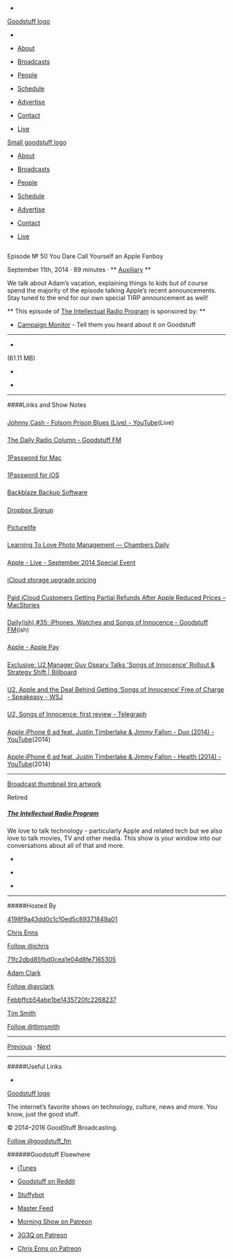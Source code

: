 

-
[Goodstuff logo](http://www.goodstuff.fm/)[](/assets/goodstuff_logo-17c1fe6f378352de5d7345f76152130b.svg)

-


-  [About](/about)

-  [Broadcasts](/broadcasts)

-  [People](/people)

-  [Schedule](/schedule)

-  [Advertise](/advertise)

-  [Contact](/contact)

-  [Live](/live)


[Small goodstuff logo](http://www.goodstuff.fm/)[](/assets/small_goodstuff_logo-bf032e72b9ec41494f4d90905f1ad619.svg)


-  [About](/about)

-  [Broadcasts](/broadcasts)

-  [People](/people)

-  [Schedule](/schedule)

-  [Advertise](/advertise)

-  [Contact](/contact)

-  [Live](/live)


##
Episode № 50
You Dare Call Yourself an Apple Fanboy


September 11th, 2014
&middot;
89
minutes
&middot;
**
[Auxiliary](/auxiliary/26)
**


We talk about Adam&rsquo;s vacation, explaining things to kids but of course spend the majority of the episode talking Apple&rsquo;s recent announcements. Stay tuned to the end for our own special TIRP announcement as well!


**
This episode of
[The Intellectual Radio Program](/tirp)
is sponsored by:
**


-  [Campaign Monitor](http://www.campaignmonitor.com/) - Tell them you heard about it on Goodstuff


------------------------------


-
[](https://goodstuffs3.s3.amazonaws.com/uploads/tirp-50.mp3)(61.11 MB)

-
[](http://twitter.com/intent/tweet?text=The%20Intellectual%20Radio%20Program%20%E2%84%96%2050%20on%20@goodstuff_fm%20-%20http://goodstuff.fm/tirp/50)

-
[](http://www.facebook.com/sharer/sharer.php?u=http://goodstuff.fm/tirp/50)


------------------------------


####Links and Show Notes

#####
[Johnny Cash - Folsom Prison Blues (Live) - YouTube](https://www.youtube.com/watch?v=bDktBZzQIiU)(Live)


#####
[The Daily Radio Column - Goodstuff FM](http://goodstuff.fm/dailycolumn)


#####
[1Password for Mac](https://itunes.apple.com/ca/app/1password-password-manager/id443987910?mt=12&uo=4&at=10l4Ki)


#####
[1Password for iOS](https://itunes.apple.com/ca/app/1password-password-manager/id568903335?mt=8&uo=4&at=10l4Ki)


#####
[Backblaze Backup Software](http://www.backblaze.com/partner/af2307)


#####
[Dropbox Signup](http://db.tt/czHe7sK)


#####
[Picturelife](https://picturelife.com/?love=ichris)


#####
[Learning To Love Photo Management — Chambers Daily](http://chambersdaily.com/learning-to-love-photo-management/)


#####
[Apple - Live - September 2014 Special Event](http://www.apple.com/live/2014-sept-event/)


#####
[iCloud storage upgrade pricing](http://support.apple.com/kb/HT5879?viewlocale=en_US&locale=en_US)


#####
[Paid iCloud Customers Getting Partial Refunds After Apple Reduced Prices – MacStories](http://www.macstories.net/news/paid-icloud-customers-getting-partial-refunds-after-apple-reduced-prices/)


#####
[Daily(ish) #35: iPhones, Watches and Songs of Innocence - Goodstuff FM](http://goodstuff.fm/dailyish/35)(ish)


#####
[Apple - Apple Pay](http://www.apple.com/apple-pay/)


#####
[Exclusive: U2 Manager Guy Oseary Talks 'Songs of Innocence' Rollout & Strategy Shift | Billboard](http://www.billboard.com/biz/articles/news/digital-and-mobile/6244246/exclusive-u2-manager-guy-oseary-talks-songs-of)


#####
[U2, Apple and the Deal Behind Getting ‘Songs of Innocence’ Free of Charge - Speakeasy - WSJ](http://blogs.wsj.com/speakeasy/2014/09/09/u2-apple-and-the-deal-behind-getting-songs-of-innocence-free-of-charge/)


#####
[U2, Songs of Innocence: first review - Telegraph](http://www.telegraph.co.uk/culture/music/music-news/11084535/U2-songs-of-innocence-album-review.html)


#####
[Apple iPhone 6 ad feat. Justin Timberlake & Jimmy Fallon - Duo (2014) - YouTube](https://www.youtube.com/watch?v=7VXKlX1GE4M&list=UUKB83fAKU3YoXXuGDH5B1YA)(2014)


#####
[Apple iPhone 6 ad feat. Justin Timberlake & Jimmy Fallon - Health (2014) - YouTube](https://www.youtube.com/watch?v=4_dddBsNeSE&list=UUKB83fAKU3YoXXuGDH5B1YA)(2014)


------------------------------


[Broadcast thumbnail tirp artwork](/tirp)[](https://goodstuffs3.s3.amazonaws.com/uploads/broadcast/image/15/broadcast_thumbnail_tirp_artwork.png)

Retired


##### [The Intellectual Radio Program](/tirp)


We love to talk technology - particularly Apple and related tech but we also love to talk movies, TV and other media. This show is your window into our conversations about all of that and more.

-
[](https://itunes.apple.com/us/podcast/intellectual-radio-program/id682246844)

-
[](/tirp/feed)

-
[](mailto:chris@goodstuff.fm?cc=sponsorship%40goodstuff.fm&subject=%5BGoodStuff%20FM%5D%20Sponsorship%20Inquiry%20for%20The%20Intellectual%20Radio%20Program)


------------------------------


#####Hosted By


[4198f9a43dd0c1c10ed5c89371849a01](/people/chris-enns)[](http://gravatar.com/avatar/4198f9a43dd0c1c10ed5c89371849a01.png?s=300&r=pg)

[Chris Enns](/people/chris-enns)


[Follow @ichris](https://twitter.com/ichris)


[71fc2dbd85fbd0cea1e04d8fe7165305](/people/avclark)[](http://gravatar.com/avatar/71fc2dbd85fbd0cea1e04d8fe7165305.png?s=300&r=pg)

[Adam Clark](/people/avclark)


[Follow @avclark](https://twitter.com/avclark)


[Febbffcb54abe1be1435720fc2268237](/people/ttimsmith)[](http://gravatar.com/avatar/febbffcb54abe1be1435720fc2268237.png?s=300&r=pg)

[Tim Smith](/people/ttimsmith)


[Follow @ttimsmith](https://twitter.com/ttimsmith)


------------------------------


[Previous](/tirp/49)
&middot;
[Next](/tirp/51)


------------------------------


#####Useful Links

-
[](mailto:chris@goodstuff.fm?subject=%5BGoodstuff%20FM%5D%20Feedback%20for%20The%20Intellectual%20Radio%20Program)


[Goodstuff logo](http://www.goodstuff.fm/)[](/assets/goodstuff_logo-17c1fe6f378352de5d7345f76152130b.svg)


The internet’s favorite shows on technology, culture, news and more. You know, just the good stuff.


&copy; 2014&ndash;2016 GoodStuff Broadcasting.

[Follow @goodstuff_fm](https://twitter.com/goodstufffm)


######Goodstuff Elsewhere

-  [iTunes](https://itunes.apple.com/us/artist/goodstuff-fm/id843385597?mt=2)

-  [Goodstuff on Reddit](https://www.reddit.com/r/Goodstuff_fm/)

-  [Stuffybot](http://stuffybot.goodstuff.fm)

-  [Master Feed](/master/feed)

-  [Morning Show on Patreon](https://www.patreon.com/morningshow)

-  [3G3Q on Patreon](https://www.patreon.com/3g3q)

-  [Chris Enns on Patreon](https://www.patreon.com/ichris)
